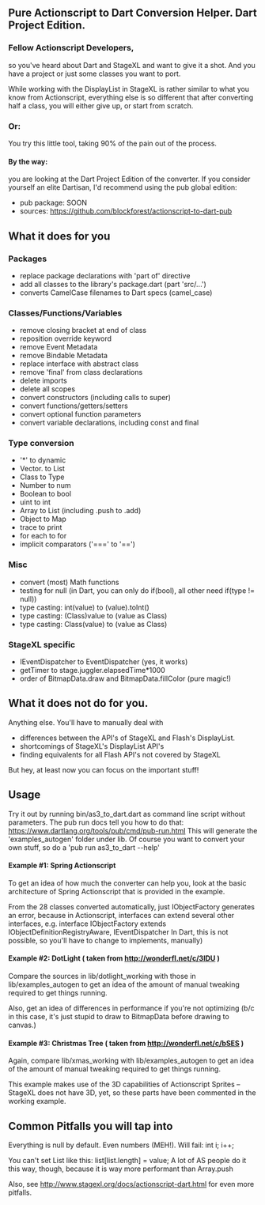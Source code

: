 ## Pure Actionscript to Dart Conversion Helper. Dart Project Edition.

### Fellow Actionscript Developers,
so you've heard about Dart and StageXL and want to give it a shot.
And you have a project or just some classes you want to port.

While working with the DisplayList in StageXL is rather similar to
what you know from Actionscript, everything else is so different
that after converting half a class, you will either give up, or start from scratch.

### Or: 

You try this little tool, taking 90% of the pain out of the process.
#### By the way: 
you are looking at the Dart Project Edition of the converter.
If you consider yourself an elite Dartisan, I'd recommend using the pub global edition:
- pub package: SOON
- sources: https://github.com/blockforest/actionscript-to-dart-pub

## What it does for you

### Packages
- replace package declarations with 'part of' directive
- add all classes to the library's package.dart (part 'src/...')
- converts CamelCase filenames to Dart specs (camel_case)

### Classes/Functions/Variables
- remove closing bracket at end of class
- reposition override keyword
- remove Event Metadata
- remove Bindable Metadata
- replace interface with abstract class
- remove 'final' from class declarations
- delete imports
- delete all scopes
- convert constructors (including calls to super)
- convert functions/getters/setters
- convert optional function parameters
- convert variable declarations, including const and final

### Type conversion
- '*' to dynamic
- Vector.<type> to List<type>
- Class to Type
- Number to num
- Boolean to bool
- uint to int
- Array to List (including .push to .add)
- Object to Map
- trace to print
- for each to for
- implicit comparators ('===' to '==')

### Misc
- convert (most) Math functions
- testing for null (in Dart, you can only do if(bool), all other need if(type != null))
- type casting: int(value) to (value).toInt()
- type casting: (Class)value to (value as Class)
- type casting: Class(value) to (value as Class)

### StageXL specific
- IEventDispatcher to EventDispatcher (yes, it works)
- getTimer to stage.juggler.elapsedTime*1000
- order of BitmapData.draw and BitmapData.fillColor (pure magic!)


## What it does not do for you.   
Anything else. You'll have to manually deal with
- differences between the API's of StageXL and Flash's DisplayList.
- shortcomings of StageXL's DisplayList API's
- finding equivalents for all Flash API's not covered by StageXL

But hey, at least now you can focus on the important stuff! 

## Usage

Try it out by running bin/as3_to_dart.dart as command line script without parameters.
The pub run docs tell you how to do that: https://www.dartlang.org/tools/pub/cmd/pub-run.html
This will generate the 'examples_autogen' folder under lib.
Of course you want to convert your own stuff, so do a 'pub run as3_to_dart --help'

#### Example #1: Spring Actionscript
To get an idea of how much the converter can help you, look at the basic
architecture of Spring Actionscript that is provided in the example.

From the 28 classes converted automatically, just IObjectFactory generates an error, 
because in Actionscript, interfaces can extend several other interfaces, e.g.
interface IObjectFactory extends IObjectDefinitionRegistryAware, IEventDispatcher
In Dart, this is not possible, so you'll have to change to implements, manually)

#### Example #2: DotLight ( taken from http://wonderfl.net/c/3lDU )
Compare the sources in lib/dotlight_working with those in lib/examples_autogen to get an 
idea of the amount of manual tweaking required to get things running.

Also, get an idea of differences in performance if you're not optimizing
(b/c in this case, it's just stupid to draw to BitmapData before drawing to canvas.)

  
#### Example #3: Christmas Tree ( taken from http://wonderfl.net/c/bSES )
Again, compare lib/xmas_working with lib/examples_autogen to get an idea of the amount of
manual tweaking required to get things running.

This example makes use of the 3D capabilities of Actionscript Sprites – StageXL does not
have 3D, yet, so these parts have been commented in the working example.



## Common Pitfalls you will tap into

Everything is null by default. Even numbers (MEH!).
Will fail:
int i;
i++;

You can't set List like this: list[list.length] = value;
A lot of AS people do it this way, though, because it is way more performant than Array.push

Also, see http://www.stagexl.org/docs/actionscript-dart.html for even more pitfalls.
